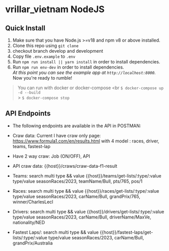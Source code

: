 # vrillar_vietnam NodeJS

## Quick Install

1.  Make sure that you have Node.js >=v18 and npm v8 or above installed.
2.  Clone this repo using `git clone `
3.  checkout branch develop and development
4.  Copy file `.env.example` to `.env`
5.  Run `npm run install || yarn install` in order to install dependencies.<br />
6.  Run `npm run env-dev` in order to install dependencies.<br />
    _At this point you can see the example app at `http://localhost:8000`._
    Now you're ready to rumble!

> You can run with docker or docker-compose <br
> `$ docker-compose up -d --build` <br> > `$ docker-compose stop` <br>

## API Endpoints

- The following endpoints are available in the API in POSTMAN:
- Craw data: Current I have craw only page: https://www.formula1.com/en/results.html
  with 4 model : races, driver, teams, fastest-lap
- Have 2 way craw: Job (ON/OFF), API
- API craw data: {{host}}/craws/craw-data-f1-result
- Teams: search multi type && value
  {{host}}/teams/get-lists/:type/:value
  type/value
  seasonRaces/2023, teamName/Bull, pts/765, pos/1

- Races: search multi type && value
  {{host}}/races/get-lists/:type/:value
  type/value
  seasonRaces/2023, carName/Bull, grandPrix/765, winner/CharlesLecl

- Drivers: search multi type && value
  {{host}}/drivers/get-lists/:type/:value
  type/value
  seasonRaces/2023, carName/Bull, driverName/MaxVe, nationality/NED

- Fastest Laps/: search multi type && value
  {{host}}/fastest-laps/get-lists/:type/:value
  type/value
  seasonRaces/2023, carName/Bull, grandPrix/Australia
